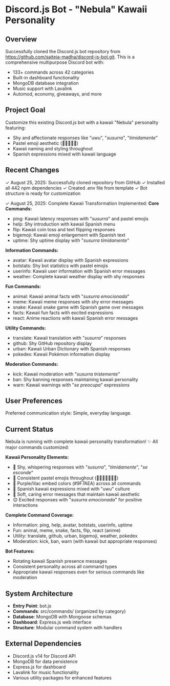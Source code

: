 # Discord.js Bot - "Nebula" Kawaii Personality

## Overview

Successfully cloned the Discord.js bot repository from https://github.com/saiteja-madha/discord-js-bot.git. This is a comprehensive multipurpose Discord bot with:

- 133+ commands across 42 categories
- Built-in dashboard functionality
- MongoDB database integration
- Music support with Lavalink
- Automod, economy, giveaways, and more

## Project Goal

Customize this existing Discord.js bot with a kawaii "Nebula" personality featuring:
- Shy and affectionate responses like "uwu", "*susurra*", "*tímidamente*"
- Pastel emoji aesthetic (🌙✨💫🌸🥺)
- Kawaii naming and styling throughout
- Spanish expressions mixed with kawaii language

## Recent Changes

✓ August 25, 2025: Successfully cloned repository from GitHub
✓ Installed all 442 npm dependencies 
✓ Created .env file from template
✓ Bot structure is ready for customization

✓ August 25, 2025: Complete Kawaii Transformation Implemented:
**Core Commands:**
  - ping: Kawaii latency responses with "*susurra*" and pastel emojis
  - help: Shy introduction with kawaii Spanish menu
  - flip: Kawaii coin toss and text flipping responses
  - bigemoji: Kawaii emoji enlargement with Spanish text
  - uptime: Shy uptime display with "*susurra tímidamente*"

**Information Commands:**
  - avatar: Kawaii avatar display with Spanish expressions
  - botstats: Shy bot statistics with pastel emojis
  - userinfo: Kawaii user information with Spanish error messages
  - weather: Complete kawaii weather display with shy responses

**Fun Commands:**
  - animal: Kawaii animal facts with "*susurra emocionada*"
  - meme: Kawaii meme responses with shy error messages
  - snake: Kawaii snake game with Spanish game over messages
  - facts: Kawaii fun facts with excited expressions
  - react: Anime reactions with kawaii Spanish error messages

**Utility Commands:**
  - translate: Kawaii translation with "*susurra*" responses
  - github: Shy GitHub repository display
  - urban: Kawaii Urban Dictionary with Spanish responses
  - pokedex: Kawaii Pokémon information display

**Moderation Commands:**
  - kick: Kawaii moderation with "*susurra tristemente*"
  - ban: Shy banning responses maintaining kawaii personality
  - warn: Kawaii warnings with "*se preocupa*" expressions

## User Preferences

Preferred communication style: Simple, everyday language.

## Current Status

Nebula is running with complete kawaii personality transformation! ✨ All major commands customized:

**Kawaii Personality Elements:**
- 🌙 Shy, whispering responses with "*susurra*", "*tímidamente*", "*se esconde*"
- 🥺 Consistent pastel emojis throughout (🌙✨💫🌸🥺😟💭)
- 💜 Purple/lilac embed colors (#9F7AEA) across all commands
- 🌸 Spanish kawaii expressions mixed with "uwu" culture
- 💭 Soft, caring error messages that maintain kawaii aesthetic
- 😊 Excited responses with "*susurra emocionada*" for positive interactions

**Complete Command Coverage:**
- Information: ping, help, avatar, botstats, userinfo, uptime
- Fun: animal, meme, snake, facts, flip, react (anime)
- Utility: translate, github, urban, bigemoji, weather, pokedex
- Moderation: kick, ban, warn (with kawaii but appropriate responses)

**Bot Features:**
- Rotating kawaii Spanish presence messages
- Consistent personality across all command types
- Appropriate kawaii responses even for serious commands like moderation

## System Architecture

- **Entry Point**: bot.js
- **Commands**: src/commands/ (organized by category)
- **Database**: MongoDB with Mongoose schemas
- **Dashboard**: Express.js web interface
- **Structure**: Modular command system with handlers

## External Dependencies

- Discord.js v14 for Discord API
- MongoDB for data persistence
- Express.js for dashboard
- Lavalink for music functionality
- Various utility packages for enhanced features